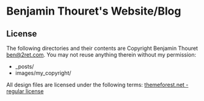 # Benjamin Thouret's Website/Blog

## License

The following directories and their contents are Copyright Benjamin Thouret <ben@2ret.com>.
You may not reuse anything therein without my permission:

* _posts/
* images/my_copyright/

All design files are licensed under the following terms:
[themeforest.net - regular license](http://themeforest.net/licenses/regular_extended)
